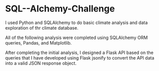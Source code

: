 # SQL--Alchemy-Challenge

I used Python and SQLAlchemy to do basic climate analysis and data exploration of thr climate database.

All of the following analysis were completed using SQLAlchemy ORM queries, Pandas, and Matplotlib.

After completing the initial analysis, I designed a Flask API based on the queries that I have developed 
using Flask jsonify to convert the API data into a valid JSON response object.

